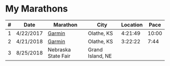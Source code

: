 
# My Marathons

| # | Date | Marathon | City | Location | Pace | 
|---|------|----------|------|----------|------|
| 1 | 4/22/2017 | [Garmin](https://www.strava.com/activities/953442857) | Olathe, KS | 4:21:49 | 10:00 |
| 2 | 4/21/2018 | [Garmin](https://www.strava.com/activities/1522534013) | Olathe, KS | 3:22:22 | 7:44 |
| 3 | 8/25/2018 | Nebraska State Fair | Grand Island, NE | | |

